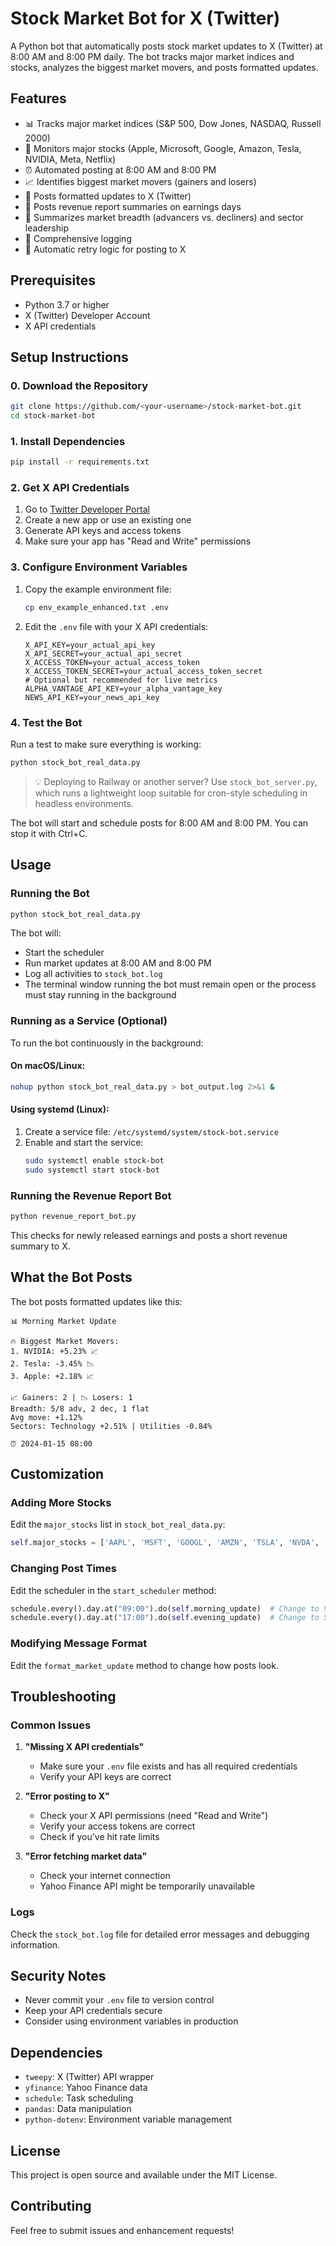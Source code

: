 # Stock Market Bot for X (Twitter)

A Python bot that automatically posts stock market updates to X (Twitter) at 8:00 AM and 8:00 PM daily. The bot tracks major market indices and stocks, analyzes the biggest market movers, and posts formatted updates.

## Features

- 📊 Tracks major market indices (S&P 500, Dow Jones, NASDAQ, Russell 2000)
- 🏢 Monitors major stocks (Apple, Microsoft, Google, Amazon, Tesla, NVIDIA, Meta, Netflix)
- ⏰ Automated posting at 8:00 AM and 8:00 PM
- 📈 Identifies biggest market movers (gainers and losers)
- 📱 Posts formatted updates to X (Twitter)
- 📰 Posts revenue report summaries on earnings days
- 🧭 Summarizes market breadth (advancers vs. decliners) and sector leadership
- 📝 Comprehensive logging
- 🔁 Automatic retry logic for posting to X

## Prerequisites

- Python 3.7 or higher
- X (Twitter) Developer Account
- X API credentials

## Setup Instructions

### 0. Download the Repository

```bash
git clone https://github.com/<your-username>/stock-market-bot.git
cd stock-market-bot
```

### 1. Install Dependencies

```bash
pip install -r requirements.txt
```

### 2. Get X API Credentials

1. Go to [Twitter Developer Portal](https://developer.twitter.com/en/portal/dashboard)
2. Create a new app or use an existing one
3. Generate API keys and access tokens
4. Make sure your app has "Read and Write" permissions

### 3. Configure Environment Variables

1. Copy the example environment file:
   ```bash
   cp env_example_enhanced.txt .env
   ```

2. Edit the `.env` file with your X API credentials:
   ```
   X_API_KEY=your_actual_api_key
   X_API_SECRET=your_actual_api_secret
   X_ACCESS_TOKEN=your_actual_access_token
   X_ACCESS_TOKEN_SECRET=your_actual_access_token_secret
   # Optional but recommended for live metrics
   ALPHA_VANTAGE_API_KEY=your_alpha_vantage_key
   NEWS_API_KEY=your_news_api_key
   ```

### 4. Test the Bot

Run a test to make sure everything is working:

```bash
python stock_bot_real_data.py
```

> 💡 Deploying to Railway or another server? Use `stock_bot_server.py`, which
> runs a lightweight loop suitable for cron-style scheduling in headless
> environments.

The bot will start and schedule posts for 8:00 AM and 8:00 PM. You can stop it with Ctrl+C.

## Usage

### Running the Bot

```bash
python stock_bot_real_data.py
```

The bot will:
- Start the scheduler
- Run market updates at 8:00 AM and 8:00 PM
- Log all activities to `stock_bot.log`
- The terminal window running the bot must remain open or the process must stay running in the background

### Running as a Service (Optional)

To run the bot continuously in the background:

#### On macOS/Linux:
```bash
nohup python stock_bot_real_data.py > bot_output.log 2>&1 &
```

#### Using systemd (Linux):
1. Create a service file: `/etc/systemd/system/stock-bot.service`
2. Enable and start the service:
   ```bash
   sudo systemctl enable stock-bot
   sudo systemctl start stock-bot
   ```

### Running the Revenue Report Bot

```bash
python revenue_report_bot.py
```

This checks for newly released earnings and posts a short revenue summary to X.

## What the Bot Posts

The bot posts formatted updates like this:

```
📊 Morning Market Update

🔥 Biggest Market Movers:
1. NVIDIA: +5.23% 📈
2. Tesla: -3.45% 📉
3. Apple: +2.18% 📈

📈 Gainers: 2 | 📉 Losers: 1
Breadth: 5/8 adv, 2 dec, 1 flat
Avg move: +1.12%
Sectors: Technology +2.51% | Utilities -0.84%

⏰ 2024-01-15 08:00
```

## Customization

### Adding More Stocks

Edit the `major_stocks` list in `stock_bot_real_data.py`:

```python
self.major_stocks = ['AAPL', 'MSFT', 'GOOGL', 'AMZN', 'TSLA', 'NVDA', 'META', 'NFLX', 'YOUR_STOCK']
```

### Changing Post Times

Edit the scheduler in the `start_scheduler` method:

```python
schedule.every().day.at("09:00").do(self.morning_update)  # Change to 9 AM
schedule.every().day.at("17:00").do(self.evening_update)  # Change to 5 PM
```

### Modifying Message Format

Edit the `format_market_update` method to change how posts look.

## Troubleshooting

### Common Issues

1. **"Missing X API credentials"**
   - Make sure your `.env` file exists and has all required credentials
   - Verify your API keys are correct

2. **"Error posting to X"**
   - Check your X API permissions (need "Read and Write")
   - Verify your access tokens are correct
   - Check if you've hit rate limits

3. **"Error fetching market data"**
   - Check your internet connection
   - Yahoo Finance API might be temporarily unavailable

### Logs

Check the `stock_bot.log` file for detailed error messages and debugging information.

## Security Notes

- Never commit your `.env` file to version control
- Keep your API credentials secure
- Consider using environment variables in production

## Dependencies

- `tweepy`: X (Twitter) API wrapper
- `yfinance`: Yahoo Finance data
- `schedule`: Task scheduling
- `pandas`: Data manipulation
- `python-dotenv`: Environment variable management

## License

This project is open source and available under the MIT License.

## Contributing

Feel free to submit issues and enhancement requests! 